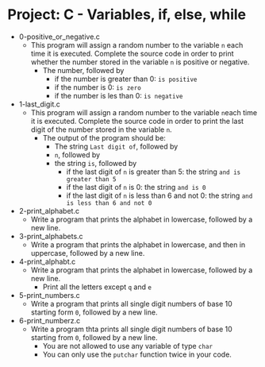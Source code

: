 # Project: C - Variables, if, else, while

*  0-positive_or_negative.c
   - This program will assign a random number to the variable `n` each time it is executed. Complete the source code in order to print whether the number stored in the variable `n` is positive or negative.
     - The number, followed by
       - if the number is greater than 0: `is positive`
       - if the number is 0: `is zero`
       - if the number is les than 0: `is negative`
*  1-last_digit.c
   - This program will assign a random number to the variable `n`each time it is executed. Complete the source code in order to print the last digit of the number stored in the variable `n`.
     - The output of the program should be:
       - The string `Last digit of`, followed by
       - `n`, followed by
       - the string `is`, followed by
         -  if the last digit of `n` is greater than 5: the string `and is greater than 5`
         -  if the last digit of `n` is 0: the string `and is 0`
         -  if the last digit of `n` is less than 6 and not 0: the string `and is less than 6 and not 0`
*  2-print_alphabet.c
   - Write a program that prints the alphabet in lowercase, followed by a new line.
*  3-print_alphabets.c
   - Write a program that prints the alphabet in lowercase, and then in uppercase, followed by a new line.
*  4-print_alphabt.c
   - Write a program that prints the alphabet in lowercase, followed by a new line.
     - Print all the letters except `q` and `e` 
*  5-print_numbers.c
   - Write a program that prints all single digit numbers of base 10 starting form `0`, followed by a new line.
*  6-print_numberz.c
   - Write a program thta prints all single digit numbers of base 10 starting from `0`, followed by a new line.
     - You are not allowed to use any variable of type `char`
     - You can only use the `putchar` function twice in your code. 
